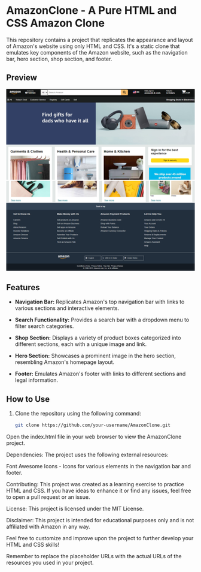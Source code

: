 # AmazonClone - A Pure HTML and CSS Amazon Clone

This repository contains a project that replicates the appearance and layout of Amazon's website using only HTML and CSS. It's a static clone that emulates key components of the Amazon website, such as the navigation bar, hero section, shop section, and footer.

## Preview

![AmazonClone Preview](Projectimages/preview.png)
![AmazonClone Preview 2](Projectimages/preview2.png)

## Features

- **Navigation Bar:** Replicates Amazon's top navigation bar with links to various sections and interactive elements.

- **Search Functionality:** Provides a search bar with a dropdown menu to filter search categories.

- **Shop Section:** Displays a variety of product boxes categorized into different sections, each with a unique image and link.

- **Hero Section:** Showcases a prominent image in the hero section, resembling Amazon's homepage layout.

- **Footer:** Emulates Amazon's footer with links to different sections and legal information.

## How to Use

1. Clone the repository using the following command:
   ```sh
   git clone https://github.com/your-username/AmazonClone.git

Open the index.html file in your web browser to view the AmazonClone project.

Dependencies:
The project uses the following external resources:

Font Awesome Icons - Icons for various elements in the navigation bar and footer.

Contributing:
This project was created as a learning exercise to practice HTML and CSS. If you have ideas to enhance it or find any issues, feel free to open a pull request or an issue.

License:
This project is licensed under the MIT License.

Disclaimer: This project is intended for educational purposes only and is not affiliated with Amazon in any way.

Feel free to customize and improve upon the project to further develop your HTML and CSS skills!


Remember to replace the placeholder URLs with the actual URLs of the resources you used in your project.

